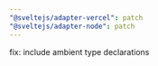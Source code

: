 ```yaml
---
"@sveltejs/adapter-vercel": patch
"@sveltejs/adapter-node": patch
---
```


fix: include ambient type declarations
